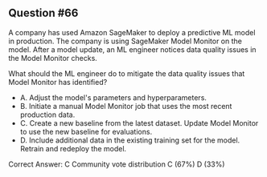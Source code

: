 ## Question #66

A company has used Amazon SageMaker to deploy a predictive ML model in production. The company is using SageMaker Model Monitor on the model. After a model update, an ML engineer notices data quality issues in the Model Monitor checks.

What should the ML engineer do to mitigate the data quality issues that Model Monitor has identified?

- A. Adjust the model's parameters and hyperparameters.
- B. Initiate a manual Model Monitor job that uses the most recent production data.
- C. Create a new baseline from the latest dataset. Update Model Monitor to use the new baseline for evaluations.
- D. Include additional data in the existing training set for the model. Retrain and redeploy the model. 

Correct Answer: 
C Community vote distribution C (67%) D (33%)